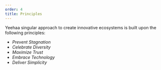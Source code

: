 ```yaml
---
order: 4
title: Principles
---
```


Yeehaa singular approach to create innovative ecosystems is built upon the following principles:

* *Prevent Stagnation*
* *Celebrate Diversity*
* *Maximize Trust*
* *Embrace Technology*
* *Deliver Simplicity*
